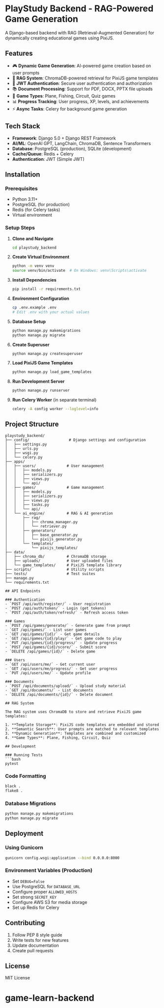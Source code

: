 # PlayStudy Backend - RAG-Powered Game Generation

A Django-based backend with RAG (Retrieval-Augmented Generation) for dynamically creating educational games using PixiJS.

## Features

- 🎮 **Dynamic Game Generation**: AI-powered game creation based on user prompts
- 🧠 **RAG System**: ChromaDB-powered retrieval for PixiJS game templates
- 🔐 **JWT Authentication**: Secure user authentication and authorization
- 📚 **Document Processing**: Support for PDF, DOCX, PPTX file uploads
- 🎯 **Game Types**: Plane, Fishing, Circuit, Quiz games
- 📊 **Progress Tracking**: User progress, XP, levels, and achievements
- ⚡ **Async Tasks**: Celery for background game generation

## Tech Stack

- **Framework**: Django 5.0 + Django REST Framework
- **AI/ML**: OpenAI GPT, LangChain, ChromaDB, Sentence Transformers
- **Database**: PostgreSQL (production), SQLite (development)
- **Cache/Queue**: Redis + Celery
- **Authentication**: JWT (Simple JWT)

## Installation

### Prerequisites

- Python 3.11+
- PostgreSQL (for production)
- Redis (for Celery tasks)
- Virtual environment

### Setup Steps

1. **Clone and Navigate**
   ```bash
   cd playstudy_backend
   ```

2. **Create Virtual Environment**
   ```bash
   python -m venv venv
   source venv/bin/activate  # On Windows: venv\Scripts\activate
   ```

3. **Install Dependencies**
   ```bash
   pip install -r requirements.txt
   ```

4. **Environment Configuration**
   ```bash
   cp .env.example .env
   # Edit .env with your actual values
   ```

5. **Database Setup**
   ```bash
   python manage.py makemigrations
   python manage.py migrate
   ```

6. **Create Superuser**
   ```bash
   python manage.py createsuperuser
   ```

7. **Load PixiJS Game Templates**
   ```bash
   python manage.py load_game_templates
   ```

8. **Run Development Server**
   ```bash
   python manage.py runserver
   ```

9. **Run Celery Worker** (in separate terminal)
   ```bash
   celery -A config worker --loglevel=info
   ```

## Project Structure

```
playstudy_backend/
├── config/                  # Django settings and configuration
│   ├── settings.py
│   ├── urls.py
│   ├── wsgi.py
│   └── celery.py
├── apps/
│   ├── users/              # User management
│   │   ├── models.py
│   │   ├── serializers.py
│   │   ├── views.py
│   │   └── api/
│   ├── games/              # Game management
│   │   ├── models.py
│   │   ├── serializers.py
│   │   ├── views.py
│   │   ├── tasks.py
│   │   └── api/
│   └── ai_engine/          # RAG & AI generation
│       ├── rag/
│       │   ├── chroma_manager.py
│       │   └── retriever.py
│       ├── generators/
│       │   ├── base_generator.py
│       │   └── pixijs_generator.py
│       └── templates/
│           └── pixijs_templates/
├── data/
│   ├── chroma_db/          # ChromaDB storage
│   ├── uploads/            # User uploaded files
│   └── game_templates/     # PixiJS template library
├── scripts/                # Utility scripts
├── tests/                  # Test suites
├── manage.py
└── requirements.txt

## API Endpoints

### Authentication
- `POST /api/auth/register/` - User registration
- `POST /api/auth/token/` - Login (get tokens)
- `POST /api/auth/token/refresh/` - Refresh access token

### Games
- `POST /api/games/generate/` - Generate game from prompt
- `GET /api/games/` - List user games
- `GET /api/games/{id}/` - Get game details
- `GET /api/games/{id}/play/` - Get game code to play
- `PUT /api/games/{id}/progress/` - Update progress
- `POST /api/games/{id}/score/` - Submit score
- `DELETE /api/games/{id}/` - Delete game

### Users
- `GET /api/users/me/` - Get current user
- `GET /api/users/me/progress/` - Get user progress
- `PUT /api/users/me/` - Update profile

### Documents
- `POST /api/documents/upload/` - Upload study material
- `GET /api/documents/` - List documents
- `DELETE /api/documents/{id}/` - Delete document

## RAG System

The RAG system uses ChromaDB to store and retrieve PixiJS game templates:

1. **Template Storage**: PixiJS code templates are embedded and stored
2. **Semantic Search**: User prompts are matched to relevant templates
3. **Dynamic Generation**: Templates are combined and customized
4. **Game Types**: Plane, Fishing, Circuit, Quiz

## Development

### Running Tests
```bash
pytest
```

### Code Formatting
```bash
black .
flake8 .
```

### Database Migrations
```bash
python manage.py makemigrations
python manage.py migrate
```

## Deployment

### Using Gunicorn
```bash
gunicorn config.wsgi:application --bind 0.0.0.0:8000
```

### Environment Variables (Production)
- Set `DEBUG=False`
- Use PostgreSQL for `DATABASE_URL`
- Configure proper `ALLOWED_HOSTS`
- Set strong `SECRET_KEY`
- Configure AWS S3 for media storage
- Set up Redis for Celery

## Contributing

1. Follow PEP 8 style guide
2. Write tests for new features
3. Update documentation
4. Create pull requests

## License

MIT License
# game-learn-backend
